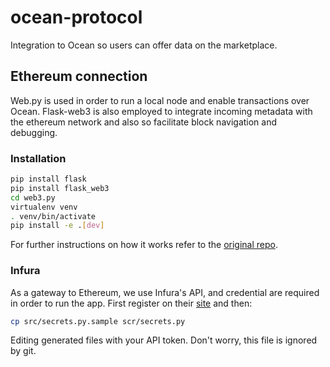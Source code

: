 # ocean-protocol
Integration to Ocean so users can offer data on the marketplace.

## Ethereum connection
Web.py is used in order to run a local node and enable transactions over Ocean. Flask-web3 is also employed to integrate incoming metadata with the ethereum network and also so facilitate block navigation and debugging.

### Installation
```bash
pip install flask
pip install flask_web3
cd web3.py
virtualenv venv
. venv/bin/activate
pip install -e .[dev]
```
For further instructions on how it works refer to the [original repo](https://github.com/ethereum/web3.py).

### Infura
As a gateway to Ethereum, we use Infura's API, and credential are required in order to run the app. First register on their [site](infura.io) and then:
```bash
cp src/secrets.py.sample scr/secrets.py
```
Editing generated files with your API token. Don't worry, this file is ignored by git.